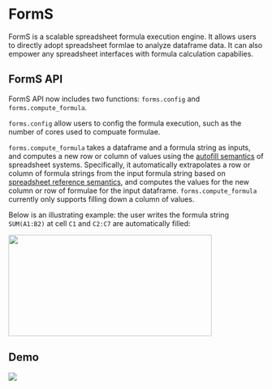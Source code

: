 # FormS
FormS is a scalable spreadsheet formula execution engine. It allows users to directly adopt spreadsheet formlae to analyze dataframe data. It can also empower any spreadsheet interfaces with formula calculation capabilies. 

## FormS API

FormS API now includes two functions: `forms.config` and `forms.compute_formula`. 

`forms.config` allow users to config the formula execution, such as the number of cores used to compuate formulae. 

`forms.compute_formula` takes a dataframe and a formula string as inputs, and computes a new row or column of values using the [autofill semantics](https://support.microsoft.com/en-us/office/switch-between-relative-absolute-and-mixed-references-dfec08cd-ae65-4f56-839e-5f0d8d0baca9) of spreadsheet systems. Specifically, it automatically extrapolates a row or column of formula strings from the input formula string based on [spreadsheet reference semantics](https://support.microsoft.com/en-us/office/switch-between-relative-absolute-and-mixed-references-dfec08cd-ae65-4f56-839e-5f0d8d0baca9), and computes the values for the new column or row of formulae for the input dataframe. `forms.compute_formula` currently only supports filling down a column of values. 

Below is an illustrating example: the user writes the formula string `SUM(A1:B2)` at cell `C1` and `C2:C7` are automatically filled:

<img src="https://github.com/totemtang/forms/blob/main/resources/spreadsheet-example.png"  width="400" height="200">

## Demo
<img src="https://github.com/totemtang/forms/blob/main/resources/demo.gif">
